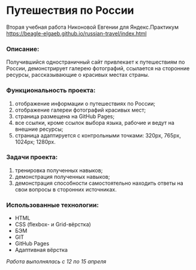 # Путешествия по России
  
Вторая учебная работа Никоновой Евгении для Яндекс.Практикум  
https://beagle-elgaeb.github.io/russian-travel/index.html  
  
### Описание:  
Получившийся одностраничный сайт привлекает к путешествиям по России, демонстрирует галерею фотографий, ссылается на сторонние ресурсы, рассказывающие о красивых местах страны.  
  
### Функциональность проекта:  
1. отображение информации о путешествиях по России;  
2. отображение галереи фотографий красивых мест;  
3. страница размещена на GitHub Pages;  
4. все ссылки, кроме ссылок выбора языка, рабочие и ведут на внешние ресурсы;  
5. страница адаптируется с контрольными точками: 320px, 765px, 1024px; 1280px.  
  
### Задачи проекта:  
1. тренировка полученных навыков;  
2. демонстрация полученных навыков;  
3. демонстрация способности самостоятельно находить ответы на свои вопросы в сторонних источниках.  
  
### Использованные технологии:  
* HTML  
* CSS (flexbox- и Grid-вёрстка)  
* БЭМ  
* GIT  
* GitHub Pages  
* Адаптивная вёрстка  
  
_Работа выполнялась с 12 по 15 апреля_  
